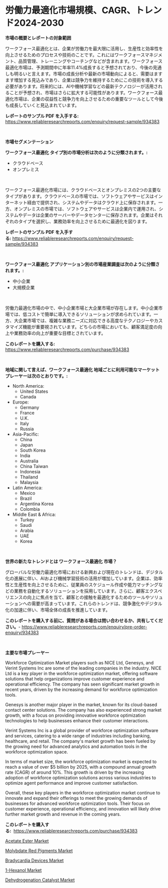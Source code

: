 <p><h1>労働力最適化市場規模、CAGR、トレンド2024-2030</h1></p><p><strong>市場の概要とレポートの対象範囲</strong></p>
<p><p>ワークフォース最適化とは、企業が労働力を最大限に活用し、生産性と効率性を向上させるためのプロセスや技術のことです。これにはワークフォースマネジメント、品質管理、トレーニングやコーチングなどが含まれます。ワークフォース最適化市場は、予測期間中に年率11.4%成長すると予想されており、今後の見通しも明るいと言えます。市場の成長分析や最新の市場動向によると、需要はますます増加する見込みであり、企業は競争力を維持するためにこの技術を導入する必要があります。将来的には、AIや機械学習などの最新テクノロジーが活用されることが予想され、市場はさらに拡大する可能性があります。ワークフォース最適化市場は、企業の収益性と競争力を向上させるための重要なツールとして今後も成長していくと見込まれています。</p></p>
<p><strong>レポートのサンプル PDF を入手する:</strong> <a href="https://www.reliableresearchreports.com/enquiry/request-sample/934383">https://www.reliableresearchreports.com/enquiry/request-sample/934383</a></p>
<p>&nbsp;</p>
<p><strong>市場セグメンテーション</strong></p>
<p><strong>ワークフォース最適化 タイプ別の市場分析は次のように分類されます。:</strong></p>
<p><ul><li>クラウドベース</li><li>オンプレミス</li></ul></p>
<p>&nbsp;</p>
<p><p>ワークフォース最適化市場には、クラウドベースとオンプレミスの2つの主要なタイプがあります。クラウドベースの市場では、ソフトウェアやサービスはインターネット経由で提供され、システムやデータはクラウド上に保存されます。一方、オンプレミスの市場では、ソフトウェアやサービスは企業内で運用され、システムやデータは企業のサーバーやデータセンターに保存されます。企業はそれぞれのタイプを選択し、業務効率を向上させるために最適化を図ります。</p></p>
<p><strong>レポートのサンプル PDF を入手する:</strong>&nbsp;<a href="https://www.reliableresearchreports.com/enquiry/request-sample/934383">https://www.reliableresearchreports.com/enquiry/request-sample/934383</a></p>
<p>&nbsp;</p>
<p><strong> ワークフォース最適化 アプリケーション別の市場産業調査は次のように分類されます。:</strong></p>
<p><ul><li>中小企業</li><li>大規模企業</li></ul></p>
<p>&nbsp;</p>
<p><p>労働力最適化市場の中で、中小企業市場と大企業市場が存在します。中小企業市場では、低コストで簡単に導入できるソリューションが求められています。一方、大企業市場では、複雑な業務ニーズに対応できる高度なテクノロジーやカスタマイズ機能が重要視されています。どちらの市場においても、顧客満足度の向上や業務効率の向上が重要な目標とされています。</p></p>
<p><strong>このレポートを購入する:</strong>&nbsp; <a href="https://www.reliableresearchreports.com/purchase/934383">https://www.reliableresearchreports.com/purchase/934383</a></p>
<p>&nbsp;</p>
<p><strong>地域に関して言えば、ワークフォース最適化 地域ごとに利用可能なマーケットプレーヤーは次のとおりです。:</strong></p>
<p><ul>
    <li>
        North America:
        <ul>
            <li>United States</li>
            <li>Canada</li>
        </ul>
    </li>
    <li>
        Europe:
        <ul>
            <li>Germany</li>
            <li>France</li>
            <li>U.K.</li>
            <li>Italy</li>
            <li>Russia</li>
        </ul>
    </li>
    <li>
        Asia-Pacific:
        <ul>
            <li>China</li>
            <li>Japan</li>
            <li>South Korea</li>
            <li>India</li>
            <li>Australia</li>
            <li>China Taiwan</li>
            <li>Indonesia</li>
            <li>Thailand</li>
            <li>Malaysia</li>
        </ul>
    </li>
    <li>
        Latin America:
        <ul>
            <li>Mexico</li>
            <li>Brazil</li>
            <li>Argentina Korea</li>
            <li>Colombia</li>
        </ul>
    </li>
    <li>
        Middle East & Africa:
        <ul>
            <li>Turkey</li>
            <li>Saudi</li>
            <li>Arabia</li>
            <li>UAE</li>
            <li>Korea</li>
        </ul>
    </li>
    </ul></p>
<p>&nbsp;</p>
<p><strong>世界の新たなトレンドとは ワークフォース最適化 市場？</strong></p>
<p><p>グローバルな労働力最適化市場における新興および現在のトレンドは、デジタル化の進展に伴い、AIおよび機械学習技術の活用が増加しています。企業は、効率性と生産性を向上させるために、従業員のスケジュール作成や能力マッチングなどの業務を自動化するソリューションを採用しています。さらに、顧客エクスペリエンスの向上に焦点を当て、顧客との接触を最適化するためのツールやソリューションへの需要が高まっています。これらのトレンドは、競争激化やデジタル化の加速に伴い、市場全体の成長を推進しています。</p></p>
<p><strong>このレポートを購入する前に、質問がある場合は問い合わせるか、共有してください。</strong>- <a href="https://www.reliableresearchreports.com/enquiry/pre-order-enquiry/934383">https://www.reliableresearchreports.com/enquiry/pre-order-enquiry/934383</a></p>
<p>&nbsp;</p>
<p><strong>主要な市場プレーヤー</strong></p>
<p><p>Workforce Optimization Market players such as NICE Ltd, Genesys, and Verint Systems Inc are some of the leading companies in the industry. NICE Ltd is a key player in the workforce optimization market, offering software solutions that help organizations improve customer experience and operational efficiency. The company has seen significant market growth in recent years, driven by the increasing demand for workforce optimization tools.</p><p>Genesys is another major player in the market, known for its cloud-based contact center solutions. The company has also experienced strong market growth, with a focus on providing innovative workforce optimization technologies to help businesses enhance their customer interactions.</p><p>Verint Systems Inc is a global provider of workforce optimization software and services, catering to a wide range of industries including banking, healthcare, and retail. The company's market growth has been fueled by the growing need for advanced analytics and automation tools in the workforce optimization space.</p><p>In terms of market size, the workforce optimization market is expected to reach a value of over $5 billion by 2025, with a compound annual growth rate (CAGR) of around 10%. This growth is driven by the increasing adoption of workforce optimization solutions across various industries to optimize agent performance and improve customer satisfaction.</p><p>Overall, these key players in the workforce optimization market continue to innovate and expand their offerings to meet the growing demands of businesses for advanced workforce optimization tools. Their focus on customer experience, operational efficiency, and innovation will likely drive further market growth and revenue in the coming years.</p></p>
<p><strong>このレポートを購入する:</strong>&nbsp;&nbsp;<a href="https://www.reliableresearchreports.com/purchase/934383">https://www.reliableresearchreports.com/purchase/934383</a></p>
<p><p><a href="https://view.publitas.com/reportprime-1/insights-into-acetate-ester-market-size-analysing-market-share-trends-and-growth-from-2024-to-2031/">Acetate Ester Market</a></p><p><a href="https://lydian-appliance-61d.notion.site/Molybdate-Red-Pigments-Market-Growth-Market-Trends-COVID-19-Impact-and-Forecasts-for-period-from--0fa655e400844a1a926bc144adcfd37c">Molybdate Red Pigments Market</a></p><p><a href="https://summer-dogwood-3e9.notion.site/Bradycardia-Devices-Market-Analysis-and-Market-Size-Global-Industry-Overview-Market-Segmentation-a-d0884491a4e5448680edbd4c8c91094f">Bradycardia Devices Market</a></p><p><a href="https://forested-sushi-9b0.notion.site/1-Hexanol-Market-Research-Report-Unlocks-Analysis-on-the-Market-Financial-Status-Market-Size-and-M-48bf2dfcb68244978b0855b7afa90113">1-Hexanol Market</a></p><p><a href="https://view.publitas.com/reportprime-1/dehydrogenation-catalyst-market-size-reflecting-a-forecast-till-2031-market-by-type-by-application-and-by-geography/">Dehydrogenation Catalyst Market</a></p></p>